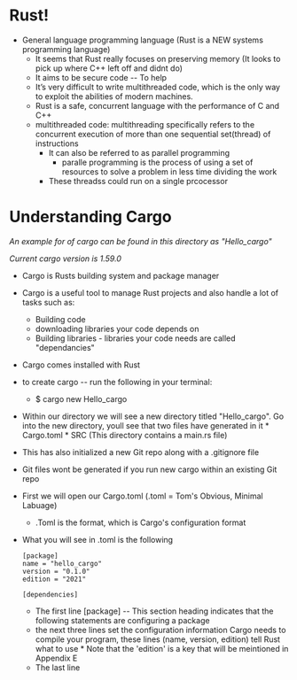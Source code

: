 # Rust!


- General language programming language (Rust is a NEW systems programming language)
	* It seems that Rust really focuses on preserving memory (It looks to pick up where C++ left off and didnt do)
	* It aims to be secure code -- To help 
	* It’s very difficult to write multithreaded code, which is the only way to exploit the abilities of modern machines.
	* Rust is a safe, concurrent language with the performance of C and C++
	- multithreaded code: multithreading specifically refers to the concurrent execution of more than one sequential set(thread) of instructions
		* It can also be referred to as parallel programming
			- paralle programming is the process of using a set of resources to solve a problem in less time dividing the work
		* These threadss could run on a single prcocessor
		
# Understanding Cargo
*An example for of cargo can be found in this directory as "Hello_cargo"*

*Current cargo version is 1.59.0*

- Cargo is Rusts building system and package manager

- Cargo is a useful tool to manage Rust projects and also handle a lot of tasks such as:
	+ Building code
	+ downloading libraries your code depends on
	+ Building libraries
			- libraries your code needs are called "dependancies"

- Cargo comes installed with Rust
  
- to create cargo -- run the following in your terminal:
	+ $ cargo new Hello_cargo 

- Within our directory we will see a new directory titled "Hello_cargo". Go into the new directory, youll see that two files have generated in it
		* Cargo.toml
		* SRC (This directory contains a main.rs file)
		
 - This has also initialized a new Git repo along with a .gitignore file
 - Git files wont be generated if you run new cargo within an existing Git repo
 
 - First we will open our Cargo.toml (.toml = Tom's Obvious, Minimal Labuage)
 	+ .Toml is the format, which is Cargo's configuration format
  - What you will see in .toml is the following

		[package]
		name = "hello_cargo"
		version = "0.1.0"
		edition = "2021"
		
		[dependencies]  	

	
	- The first line [package] -- This section heading indicates that the following statements are configuring  a package
	- the next three lines set the configuration information Cargo needs to compile your program, these lines (name, version, edition) tell Rust what to use
			* Note that the 'edition' is a key that will be meintioned in Appendix E
	- The last line
